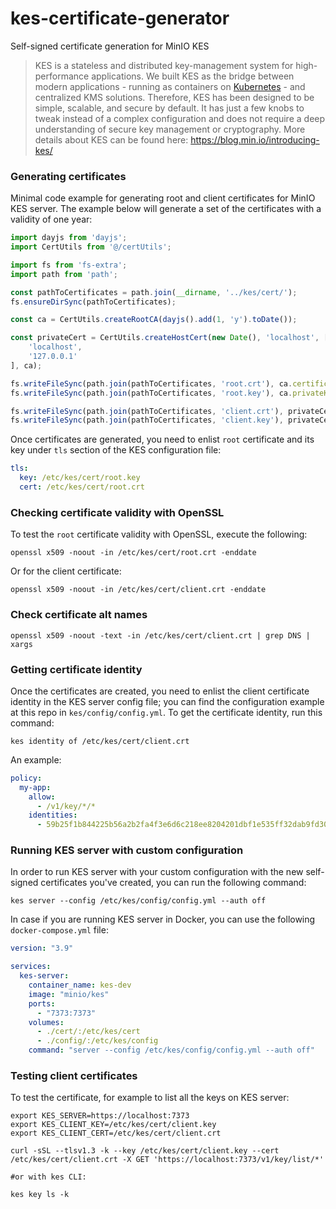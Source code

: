 # kes-certificate-generator
Self-signed certificate generation for MinIO KES 

> KES is a stateless and distributed key-management system for high-performance applications. We built KES as the bridge between modern applications - running as containers on [Kubernetes](https://kubernetes.io/) - and centralized KMS solutions. Therefore, KES has been designed to be simple, scalable, and secure by default. It has just a few knobs to tweak instead of a complex configuration and does not require a deep understanding of secure key management or cryptography. More details about KES can be found here: https://blog.min.io/introducing-kes/

### Generating certificates

Minimal code example for generating root and client certificates for MinIO KES server. The example below will generate a set of the certificates with a validity of one year:

```typescript
import dayjs from 'dayjs';
import CertUtils from '@/certUtils';

import fs from 'fs-extra';
import path from 'path';

const pathToCertificates = path.join(__dirname, '../kes/cert/');
fs.ensureDirSync(pathToCertificates);

const ca = CertUtils.createRootCA(dayjs().add(1, 'y').toDate());

const privateCert = CertUtils.createHostCert(new Date(), 'localhost', [
    'localhost',
    '127.0.0.1'
], ca);

fs.writeFileSync(path.join(pathToCertificates, 'root.crt'), ca.certificate.toString());
fs.writeFileSync(path.join(pathToCertificates, 'root.key'), ca.privateKey.toString());

fs.writeFileSync(path.join(pathToCertificates, 'client.crt'), privateCert.certificate.toString());
fs.writeFileSync(path.join(pathToCertificates, 'client.key'), privateCert.privateKey.toString());
```

Once certificates are generated, you need to enlist `root` certificate and its key under `tls` section of the KES configuration file:

```yaml
tls:
  key: /etc/kes/cert/root.key
  cert: /etc/kes/cert/root.crt
```

### Checking certificate validity with OpenSSL

To test the `root` certificate validity with OpenSSL, execute the following:

```shell
openssl x509 -noout -in /etc/kes/cert/root.crt -enddate
```

Or for the client certificate:

```shell
openssl x509 -noout -in /etc/kes/cert/client.crt -enddate
```

### Check certificate alt names

```shell
openssl x509 -noout -text -in /etc/kes/cert/client.crt | grep DNS | xargs
```

### Getting certificate identity

Once the certificates are created, you need to enlist the client certificate identity in the KES server config file; you can find the configuration example at this repo in `kes/config/config.yml`. To get the certificate identity, run this command:

```shell
kes identity of /etc/kes/cert/client.crt
```

An example:

```yaml
policy:
  my-app:
    allow:
      - /v1/key/*/*
    identities:
      - 59b25f1b844225b56a2b2fa4f3e6d6c218ee8204201dbf1e535ff32dab9fd300
```

### Running KES server with custom configuration

In order to run KES server with your custom configuration with the new self-signed certificates you've created, you can run the following command:

```shell
kes server --config /etc/kes/config/config.yml --auth off
```

In case if you are running KES server in Docker, you can use the following `docker-compose.yml` file:

```yaml
version: "3.9"

services:
  kes-server:
    container_name: kes-dev
    image: "minio/kes"
    ports:
      - "7373:7373"
    volumes:
      - ./cert/:/etc/kes/cert
      - ./config/:/etc/kes/config
    command: "server --config /etc/kes/config/config.yml --auth off"
```

### Testing client certificates

To test the certificate, for example to list all the keys on KES server:


```shell
export KES_SERVER=https://localhost:7373
export KES_CLIENT_KEY=/etc/kes/cert/client.key
export KES_CLIENT_CERT=/etc/kes/cert/client.crt

curl -sSL --tlsv1.3 -k --key /etc/kes/cert/client.key --cert /etc/kes/cert/client.crt -X GET 'https://localhost:7373/v1/key/list/*'

#or with kes CLI:

kes key ls -k
```